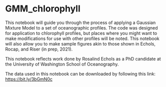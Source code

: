 # GMM_chlorophyll

This notebook will guide you through the process of applying a Gaussian Mixture Model to a set of oceanographic profiles. The code was designed for application to chlorophyll profiles, but places where you might want to make modifications for use with other profiles will be noted. This notebook will also allow you to make sample figures akin to those shown in Echols, Rocap, and Riser (in prep, 2021). 

This notebook reflects work done by Rosalind Echols as a PhD candidate at the University of Washington School of Oceanography. 

The data used in this notebook can be downloaded by following this link: https://bit.ly/3bGmN0c
